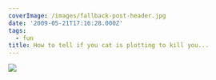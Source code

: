 ```yaml
---
coverImage: /images/fallback-post-header.jpg
date: '2009-05-21T17:16:28.000Z'
tags:
  - fun
title: How to tell if you cat is plotting to kill you...
---
```


![](https://icanhascheezburger.files.wordpress.com/2009/04/funny-pictures-your-cat-plans-to-kill-you5.jpg)
